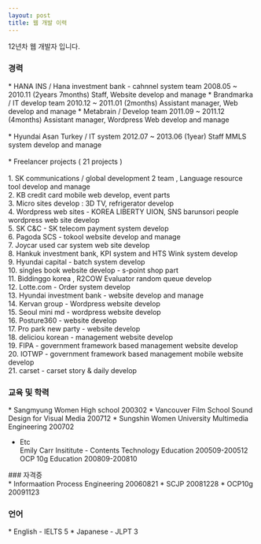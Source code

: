```yaml
---
layout: post
title: 웹 개발 이력
---
```


12년차 웹 개발자 입니다.

### 경력

<div class="exp">
* HANA INS / Hana investment bank - cahnnel system team	2008.05 ~ 2010.11 (2years 7months)	Staff,	Website develop and manage 
* Brandmarka / IT develop team	2010.12 ~ 2011.01 (2months)	Assistant manager,	Web develop and manage 
* Metabrain / Develop team	2011.09 ~ 2011.12 (4months)	Assistant manager,	Wordpress Web develop and manage <br/><br/>
* Hyundai Asan Turkey / IT system	2012.07 ~ 2013.06 (1year)	Staff	 MMLS system develop and manage <br/><br/>
* Freelancer projects ( 21 projects ) <br/><br/>
1. SK communications / global development 2 team  , Language resource tool develop and manage<br/>
2. KB credit card mobile web develop, event parts <br/>
3. Micro sites develop : 3D TV, refrigerator develop <br/>
4. Wordpress web sites  -  KOREA LIBERTY UION, SNS barunsori people wordpress web site develop <br/>
5. SK C&C - SK telecom payment system develop<br/>
6. Pagoda SCS - tokool website develop and manage<br/>
7. Joycar used car system web site develop<br/>
8. Hankuk investment bank, KPI system and HTS Wink system develop<br/>
9. Hyundai capital - batch system develop<br/>
10. singles book website develop - s-point shop part <br/>
11. Biddinggo korea ,  R2COW Evaluator random queue develop<br/>
12. Lotte.com - Order system develop <br/>
13. Hyundai investment bank - website develop and manage  <br/>
14. Kervan group - Wordpress website develop  <br/>
15. Seoul mini md - wordpress website develop  <br/>
16. Posture360 - website develop   <br/>
17. Pro park new party - website develop <br/>
18. deliciou korean  - management website develop <br/>
19. FIPA  - government framework based management website develop <br/>
20. IOTWP - government framework based management mobile website develop<br/>
21. carset - carset story & daily develop<br/>
</div>

### 교육 및 학력 
<div class="exp">
 * Sangmyung Women High school		200302	 
 * Vancouver Film School		Sound Design for Visual Media		200712	
 * Sungshin Women University	Multimedia Engineering	200702	
			
 * Etc<br/>
				Emily Carr Insititute -  Contents Technology Education 200509-200512</br>
				OCP 10g Education 200809-200810 
</div>
### 자격증
<div class="exp">
  * Informaation Process Engineering	20060821
  * SCJP	20081228
  * OCP10g	20091123


### 언어 
<div class="exp">
  * English - IELTS 5
  * Japanese - JLPT 3 
